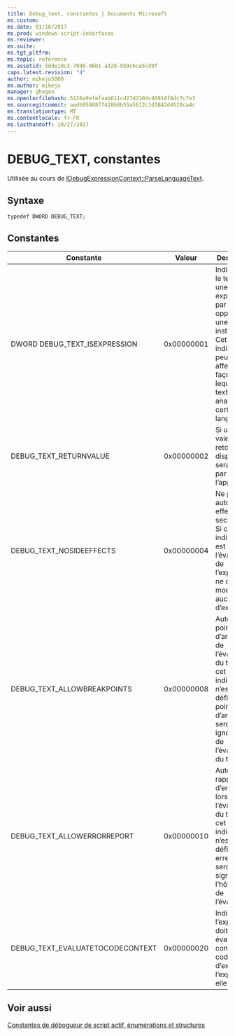 ```yaml
---
title: Debug_text, constantes | Documents Microsoft
ms.custom: 
ms.date: 01/18/2017
ms.prod: windows-script-interfaces
ms.reviewer: 
ms.suite: 
ms.tgt_pltfrm: 
ms.topic: reference
ms.assetid: 5dde10c3-7040-46b1-a328-959c6ce5cd9f
caps.latest.revision: "4"
author: mikejo5000
ms.author: mikejo
manager: ghogen
ms.openlocfilehash: 5126a9efefaab611cd27d2104c40918f8dc7c7e3
ms.sourcegitcommit: aadb9588877418b8b55a5612c1d3842d4520ca4c
ms.translationtype: MT
ms.contentlocale: fr-FR
ms.lasthandoff: 10/27/2017
---
```

# <a name="debugtext-constants"></a>DEBUG_TEXT, constantes
Utilisée au cours de [IDebugExpressionContext::ParseLanguageText](../../winscript/reference/idebugexpressioncontext-parselanguagetext.md).  
  
## <a name="syntax"></a>Syntaxe  
  
```  
typedef DWORD DEBUG_TEXT;  
```  
  
## <a name="constants"></a>Constantes  
  
|Constante|Valeur|Description|  
|--------------|-----------|-----------------|  
|DWORD DEBUG_TEXT_ISEXPRESSION|0x00000001|Indique que le texte est une expression, par opposition à une instruction. Cet indicateur peut affecter la façon dans lequel le texte est analysé par certains langages.|  
|DEBUG_TEXT_RETURNVALUE|0x00000002|Si une valeur de retour est disponible, il sera utilisé par l’appelant.|  
|DEBUG_TEXT_NOSIDEEFFECTS|0x00000004|Ne pas autoriser les effets secondaires. Si cet indicateur est défini, l’évaluation de l’expression ne doit modifier aucun état d’exécution.|  
|DEBUG_TEXT_ALLOWBREAKPOINTS|0x00000008|Autoriser les points d’arrêt lors de l’évaluation du texte. Si cet indicateur n’est pas défini, les points d’arrêt seront ignorés lors de l’évaluation du texte.|  
|DEBUG_TEXT_ALLOWERRORREPORT|0x00000010|Autoriser les rapports d’erreurs lors de l’évaluation du texte. Si cet indicateur n’est pas défini, puis erreurs ne seront pas signalées à l’hôte lors de l’évaluation.|  
|DEBUG_TEXT_EVALUATETOCODECONTEXT|0x00000020|Indique que l’expression doit être évaluée à un contexte de code au lieu d’exécuter l’expression elle-même.|  
  
## <a name="see-also"></a>Voir aussi  
 [Constantes de débogueur de script actif, énumérations et structures](../../winscript/reference/active-script-debugger-constants-enumerations-and-structures.md)